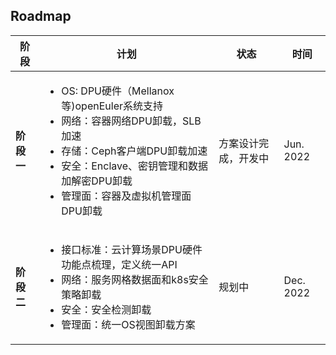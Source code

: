 ## Roadmap


| 阶段 | 计划 | 状态 | 时间 |
| ----------- | -------- | ----- | ----- |
| **阶段一** | <ul><li>OS: DPU硬件（Mellanox等)openEuler系统支持 </li><li> 网络：容器网络DPU卸载，SLB加速</li><li>存储：Ceph客户端DPU卸载加速</li><li>安全：Enclave、密钥管理和数据加解密DPU卸载</li><li> 管理面：容器及虚拟机管理面DPU卸载</li></ul> | 方案设计完成，开发中 | Jun. 2022 |
| **阶段二** | <ul><li>接口标准：云计算场景DPU硬件功能点梳理，定义统一API</li><li> 网络：服务网格数据面和k8s安全策略卸载</li><li>安全：安全检测卸载</li><li>管理面：统一OS视图卸载方案</li></ul>  | 规划中 | Dec. 2022 |
